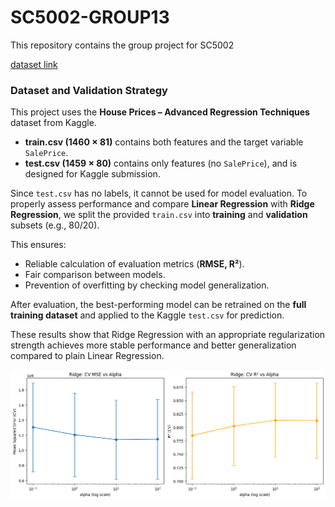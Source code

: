 # SC5002-GROUP13
This repository contains the group project for SC5002

[dataset link](https://www.kaggle.com/competitions/house-prices-advanced-regression-techniques/data)

### Dataset and Validation Strategy  

This project uses the **House Prices – Advanced Regression Techniques** dataset from Kaggle.  

- **train.csv (1460 × 81)** contains both features and the target variable `SalePrice`.  
- **test.csv (1459 × 80)** contains only features (no `SalePrice`), and is designed for Kaggle submission.  

Since `test.csv` has no labels, it cannot be used for model evaluation. To properly assess performance and compare **Linear Regression** with **Ridge Regression**, we split the provided `train.csv` into **training** and **validation** subsets (e.g., 80/20).  

This ensures:  
- Reliable calculation of evaluation metrics (**RMSE, R²**).  
- Fair comparison between models.  
- Prevention of overfitting by checking model generalization.  

After evaluation, the best-performing model can be retrained on the **full training dataset** and applied to the Kaggle `test.csv` for prediction.  

These results show that Ridge Regression with an appropriate regularization strength achieves more stable performance and better generalization compared to plain Linear Regression.

<p align="center">
  <img src="assets/image.png" alt="Baseline Ridge CV Results" width="600"/>
</p>